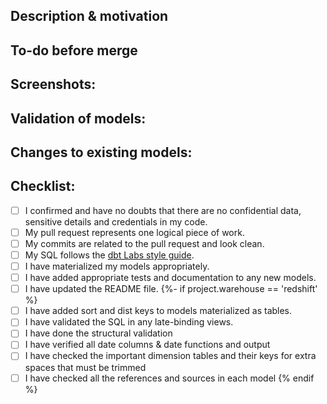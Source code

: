 <!---
Provide a short summary in the Title above. Examples of good PR titles:
* "Feature: add so-and-so models"
* "Fix: deduplicate such-and-such"
* "Update: dbt version 0.13.0"
-->

## Description & motivation
<!---
Describe your changes, and why you're making them. Is this linked to an open
issue, a Trello card, or another pull request? Link it here.
-->

## To-do before merge
<!---
(Optional -- remove this section if not needed)
Include any notes about things that need to happen before this PR is merged, e.g.:
- [ ] Change the base branch
- [ ] Update dbt Cloud jobs
- [ ] Ensure PR #56 is merged
-->

## Screenshots:
<!---
Include a screenshot of the relevant section of the updated DAG. You can access
your version of the DAG by running `dbt docs generate && dbt docs serve`.
-->

## Validation of models:
<!---
Include any output that confirms that the models do what is expected. This might
be a link to an in-development dashboard in your BI tool, or a query that
compares an existing model with a new one.
-->

## Changes to existing models:
<!---
Include this section if you are changing any existing models. Link any related
pull requests on your BI tool, or instructions for merge (e.g. whether old
models should be dropped after merge, or whether a full-refresh run is required)
-->

## Checklist:
<!---
This checklist is mostly useful as a reminder of small things that can easily be
forgotten – it is meant as a helpful tool rather than hoops to jump through.
Put an `x` in all the items that apply, make notes next to any that haven't been
addressed, and remove any items that are not relevant to this PR.
-->
- [ ] I confirmed and have no doubts that there are no confidential data, sensitive details and credentials in my code.
- [ ] My pull request represents one logical piece of work.
- [ ] My commits are related to the pull request and look clean.
- [ ] My SQL follows the [dbt Labs style guide](https://docs.getdbt.com/guides/best-practices/how-we-style/0-how-we-style-our-dbt-projects).
- [ ] I have materialized my models appropriately.
- [ ] I have added appropriate tests and documentation to any new models.
- [ ] I have updated the README file.
{%- if project.warehouse == 'redshift' %}
- [ ] I have added sort and dist keys to models materialized as tables.
- [ ] I have validated the SQL in any late-binding views.
- [ ] I have done the structural validation
- [ ] I have verified all date columns & date functions and output
- [ ] I have checked the important dimension tables and their keys for extra spaces that must be trimmed
- [ ] I have checked all the references and sources in each model
{% endif %}

